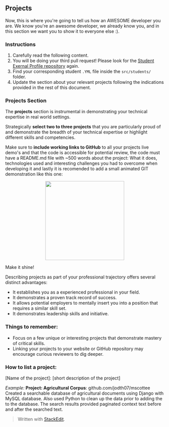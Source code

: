 ## Projects
Now, this is where you're going to tell us how an AWESOME developer you are. We know you're an awesome developer, we already know you, and in this section we want you to show it to everyone else :).

### Instructions
 1. Carefully read the following content.
 2.  You will be doing your third pull request! Please look for the [Student Exernal Profile repository](https://github.com/4GeeksAcademy/student-external-profile) again.
 3. Find your corresponding student `.YML` file inside the `src/students/` folder.
 4. Update the section about your relevant projects following the indications provided in the rest of this document.

### Projects Section
The **projects** section is instrumental in demonstrating your technical expertise in real world settings.

Strategically **select two to three projects** that you are particularly proud of and demonstrate the breadth of your technical expertise or highlight different skills and competencies.

Make sure to **include working links to GitHub** to all your projects live demo's and that the code is accessible for potential review, the code must have a README.md file with ~500 words about the project: What it does, technologies used and interesting challenges you had to overcome when developing it and lastly it is recomended to add a small animated GIT demonstration like this one:
<p align="center">
<img src="https://ucarecdn.com/c16892ee-ef76-4733-9448-9360a845ea73/68747470733a2f2f6d656469612e67697068792e636f6d2f6d656469612f4644745a675239795a4a564d4f784a5443542f67697068792e676966.gif" height="250"  />
</p>
Make it shine!

Describing projects as part of your professional trajectory offers several distinct advantages:
-   It establishes you as a experienced professional in your field.  
-   It demonstrates a proven track record of success.  
-   It allows potential employers to mentally insert you into a position that requires a similar skill set.
-   It demonstrates leadership skills and initiative. 

### Things to remember:
 - Focus on a few unique or interesting projects that demonstrate mastery of critical skills.
 - Linking your projects to your website or GitHub repository may encourage curious reviewers to dig deeper.

### How to list a project:
[Name of the project]: [short description of the project]

*Example:*
**Project: Agricultural Corpus**: 
github.com/jodth07/mscottee
Created a searchable database of agricultural documents using Django with MySQL database. Also used Python to clean up the data prior to adding the to the database. The search results provided paginated context text before and after the searched text.


> Written with [StackEdit](https://stackedit.io/).
<!--stackedit_data:
eyJoaXN0b3J5IjpbLTQ3NDY0MzAzNSwtMTA5NDQyMDQ4NCwtMT
UzNTA4MzE3M119
-->